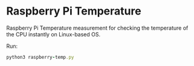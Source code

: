# Raspberry Pi Temperature
Raspberry Pi Temperature measurement for checking the temperature of the CPU instantly on Linux-based OS.

Run:
```ruby
python3 raspberry-temp.py
```

